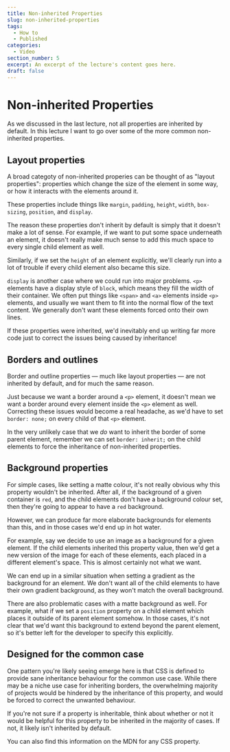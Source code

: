 ```yaml
---
title: Non-inherited Properties
slug: non-inherited-properties
tags:
  - How to
  - Published
categories:
  - Video
section_number: 5
excerpt: An excerpt of the lecture's content goes here.
draft: false
---
```


# Non-inherited Properties

As we discussed in the last lecture, not all properties are inherited by default. In this lecture I want to go over some of the more common non-inherited properties.

## Layout properties

A broad categoty of non-inherited properies can be thought of as "layout properties": properties which change the size of the element in some way, or how it interacts with the elements around it.

These properties include things like `margin`, `padding`, `height`, `width`, `box-sizing`, `position`, and `display`.

The reason these properties don't inherit by default is simply that it doesn't make a lot of sense. For example, if we want to put some space underneath an element, it doesn't really make much sense to add this much space to every single child element as well.

Similarly, if we set the `height` of an element explicitly, we'll clearly run into a lot of trouble if every child element also became this size.

`display` is another case where we could run into major problems. `<p>` elements have a display style of `block`, which means they fill the width of their container. We often put things like `<span>` and `<a>` elements inside `<p>` elements, and usually we want them to fit into the normal flow of the text content. We generally don't want these elements forced onto their own lines.

If these properties were inherited, we'd inevitably end up writing far more code just to correct the issues being caused by inheritance!

## Borders and outlines

Border and outline properties &mdash; much like layout properties &mdash; are not inherited by default, and for much the same reason.

Just because we want a border around a `<p>` element, it doesn't mean we want a border around every element inside the `<p>` element as well. Correcting these issues would become a real headache, as we'd have to set `border: none;` on every child of that `<p>` element.

In the very unlikely case that we *do* want to inherit the border of some parent element, remember we can set `border: inherit;` on the child elements to force the inheritance of non-inherited properties.

## Background properties

For simple cases, like setting a matte colour, it's not really obvious why this property wouldn't be inherited. After all, if the background of a given container is `red`, and the child elements don't have a background colour set, then they're going to appear to have a `red` background.

However, we can produce far more elaborate backgrounds for elements than this, and in those cases we'd end up in hot water.

For example, say we decide to use an image as a background for a given element. If the child elements inherited this property value, then we'd get a new version of the image for each of these elements, each placed in a different element's space. This is almost certainly not what we want.

We can end up in a similar situation when setting a gradient as the background for an element. We don't want all of the child elements to have their own gradient background, as they won't match the overall background.

There are also problematic cases with a matte background as well. For example, what if we set a `position` property on a child element which places it outside of its parent element somehow. In those cases, it's not clear that we'd want this background to extend beyond the parent element, so it's better left for the developer to specify this explicitly.

## Designed for the common case

One pattern you're likely seeing emerge here is that CSS is defined to provide sane inheritance behaviour for the common use case. While there may be a niche use case for inheriting borders, the overwhelming majority of projects would be hindered by the inheritance of this property, and would be forced to correct the unwanted behaviour.

If you're not sure if a property is inheritable, think about whether or not it would be helpful for this property to be inherited in the majority of cases. If not, it likely isn't inherited by default.

You can also find this information on the MDN for any CSS property.
